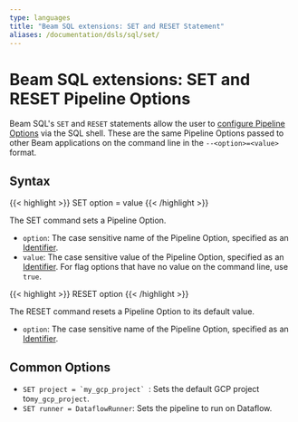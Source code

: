 ```yaml
---
type: languages
title: "Beam SQL extensions: SET and RESET Statement"
aliases: /documentation/dsls/sql/set/
---
```

<!--
Licensed under the Apache License, Version 2.0 (the "License");
you may not use this file except in compliance with the License.
You may obtain a copy of the License at

http://www.apache.org/licenses/LICENSE-2.0

Unless required by applicable law or agreed to in writing, software
distributed under the License is distributed on an "AS IS" BASIS,
WITHOUT WARRANTIES OR CONDITIONS OF ANY KIND, either express or implied.
See the License for the specific language governing permissions and
limitations under the License.
-->

# Beam SQL extensions: SET and RESET Pipeline Options

Beam SQL's `SET` and `RESET` statements allow the user to [configure Pipeline
Options](/documentation/programming-guide/#configuring-pipeline-options)
via the SQL shell. These are the same Pipeline Options passed to other Beam
applications on the command line in the `--<option>=<value>` format.

## Syntax

{{< highlight >}}
SET option = value
{{< /highlight >}}

The SET command sets a Pipeline Option.

*   `option`: The case sensitive name of the Pipeline Option, specified as an
    [Identifier](/documentation/dsls/sql/calcite/lexical/#identifiers).
*   `value`: The case sensitive value of the Pipeline Option, specified as an
    [Identifier](/documentation/dsls/sql/calcite/lexical/#identifiers).
    For flag options that have no value on the command line, use `true`.

{{< highlight >}}
RESET option
{{< /highlight >}}

The RESET command resets a Pipeline Option to its default value.

*   `option`: The case sensitive name of the Pipeline Option, specified as an
    [Identifier](/documentation/dsls/sql/calcite/lexical#identifiers).

## Common Options

*   ```SET project = `my_gcp_project` ```: Sets the default GCP project
    to`my_gcp_project`.
*   `SET runner = DataflowRunner`: Sets the pipeline to run on Dataflow.

